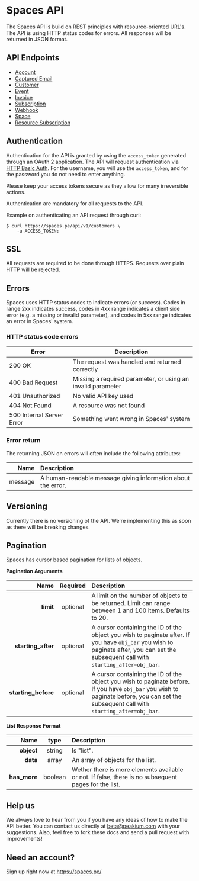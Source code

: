 Spaces API
===========

The Spaces API is build on REST principles with resource-oriented URL's. The API is using HTTP status codes for errors. All responses will be returned in JSON format.

API Endpoints
-------------
* [Account](/sections/account.md)
* [Captured Email](/sections/captured_email.md)
* [Customer](/sections/customer.md)
* [Event](/sections/event.md)
* [Invoice](/sections/invoice.md)
* [Subscription](/sections/subscription.md)
* [Webhook](/sections/webhook.md)
* [Space](/sections/space.md)
* [Resource Subscription](/sections/resource_subscription.md)

Authentication
--------------
Authentication for the API is granted by using the `access_token` generated through an OAuth 2 application. The API will request authentication via [HTTP Basic Auth](http://en.wikipedia.org/wiki/Basic_access_authentication). For the username, you will use the `access_token`, and for the password you do not need to enter anything.

Please keep your access tokens secure as they allow for many irreversible actions.

Authentication are mandatory for all requests to the API.

Example on authenticating an API request through curl:

	$ curl https://spaces.pe/api/v1/customers \
		-u ACCESS_TOKEN:

SSL
---
All requests are required to be done through HTTPS. Requests over plain HTTP will be rejected.

Errors
------
Spaces uses HTTP status codes to indicate errors (or success). Codes in range 2xx indicates success, codes in 4xx range indicates a client side error (e.g. a missing or invalid parameter), and codes in 5xx range indicates an error in Spaces' system.

### HTTP status code errors

Error | Description
---|---
200 OK | The request was handled and returned correctly
400 Bad Request | Missing a required parameter, or using an invalid parameter
401 Unauthorized | No valid API key used
404 Not Found | A resource was not found
500 Internal Server Error | Something went wrong in Spaces' system

### Error return
The returning JSON on errors will often include the following attributes:

Name | Description
--:|:--
message | A human-readable message giving information about the error.

Versioning
----------
Currently there is no versioning of the API. We're implementing this as soon as there will be breaking changes.

Pagination
----------
Spaces has cursor based pagination for lists of objects.

**Pagination Arguments**

Name | Required | Description
--:|:-:|:--
**limit** | optional | A limit on the number of objects to be returned. Limit can range between 1 and 100 items. Defaults to 20.
**starting_after** | optional | A cursor containing the ID of the object you wish to paginate after. If you have `obj_bar` you wish to paginate after, you can set the subsequent call with `starting_after=obj_bar`.
**starting_before** | optional | A cursor containing the ID of the object you wish to paginate before. If you have `obj_bar` you wish to paginate before, you can set the subsequent call with `starting_after=obj_bar`.

**List Response Format**

Name | type | Description
--:|:-:|:--
**object** | string | Is "list".
**data** | array | An array of objects for the list.
**has_more** | boolean | Wether there is more elements available or not. If false, there is no subsequent pages for the list.


Help us
-------
We always love to hear from you if you have any ideas of how to make the API better. You can contact us directly at <beta@peakium.com> with your suggestions. Also, feel free to fork these docs and send a pull request with improvements!	

Need an account?
----------------
Sign up right now at <https://spaces.pe/>
